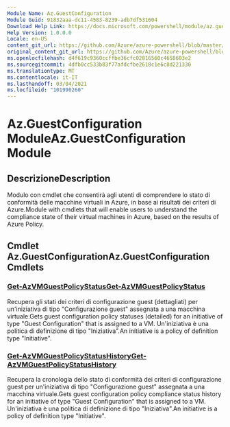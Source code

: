 ```yaml
---
Module Name: Az.GuestConfiguration
Module Guid: 91832aaa-dc11-4583-8239-adb7df531604
Download Help Link: https://docs.microsoft.com/powershell/module/az.guestconfiguration
Help Version: 1.0.0.0
Locale: en-US
content_git_url: https://github.com/Azure/azure-powershell/blob/master/src/GuestConfiguration/GuestConfiguration/help/Az.GuestConfiguration.md
original_content_git_url: https://github.com/Azure/azure-powershell/blob/master/src/GuestConfiguration/GuestConfiguration/help/Az.GuestConfiguration.md
ms.openlocfilehash: d4f619c9360ccffbe36cfc02816560c4658603e2
ms.sourcegitcommit: 4dfb0cc533b83f77afdcfbe2618c1e6c8d221330
ms.translationtype: MT
ms.contentlocale: it-IT
ms.lasthandoff: 03/04/2021
ms.locfileid: "101990260"
---
```

# <span data-ttu-id="e3092-101">Az.GuestConfiguration Module</span><span class="sxs-lookup"><span data-stu-id="e3092-101">Az.GuestConfiguration Module</span></span>
## <span data-ttu-id="e3092-102">Descrizione</span><span class="sxs-lookup"><span data-stu-id="e3092-102">Description</span></span>
<span data-ttu-id="e3092-103">Modulo con cmdlet che consentirà agli utenti di comprendere lo stato di conformità delle macchine virtuali in Azure, in base ai risultati dei criteri di Azure.</span><span class="sxs-lookup"><span data-stu-id="e3092-103">Module with cmdlets that will enable users to understand the compliance state of their virtual machines in Azure, based on the results of Azure Policy.</span></span>

## <span data-ttu-id="e3092-104">Cmdlet Az.GuestConfiguration</span><span class="sxs-lookup"><span data-stu-id="e3092-104">Az.GuestConfiguration Cmdlets</span></span>
### [<span data-ttu-id="e3092-105">Get-AzVMGuestPolicyStatus</span><span class="sxs-lookup"><span data-stu-id="e3092-105">Get-AzVMGuestPolicyStatus</span></span>](Get-AzVMGuestPolicyStatus.md)
<span data-ttu-id="e3092-106">Recupera gli stati dei criteri di configurazione guest (dettagliati) per un'iniziativa di tipo "Configurazione guest" assegnata a una macchina virtuale.</span><span class="sxs-lookup"><span data-stu-id="e3092-106">Gets guest configuration policy statuses (detailed) for an initiative of type "Guest Configuration" that is assigned to a VM.</span></span>
<span data-ttu-id="e3092-107">Un'iniziativa è una politica di definizione di tipo "Iniziativa".</span><span class="sxs-lookup"><span data-stu-id="e3092-107">An initiative is a policy of definition type "Initiative".</span></span>

### [<span data-ttu-id="e3092-108">Get-AzVMGuestPolicyStatusHistory</span><span class="sxs-lookup"><span data-stu-id="e3092-108">Get-AzVMGuestPolicyStatusHistory</span></span>](Get-AzVMGuestPolicyStatusHistory.md)
<span data-ttu-id="e3092-109">Recupera la cronologia dello stato di conformità dei criteri di configurazione guest per un'iniziativa di tipo "Configurazione guest" assegnata a una macchina virtuale.</span><span class="sxs-lookup"><span data-stu-id="e3092-109">Gets guest configuration policy compliance status history for an initiative of type "Guest Configuration" that is assigned to a VM.</span></span>
<span data-ttu-id="e3092-110">Un'iniziativa è una politica di definizione di tipo "Iniziativa".</span><span class="sxs-lookup"><span data-stu-id="e3092-110">An initiative is a policy of definition type "Initiative".</span></span>

